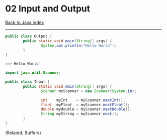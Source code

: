 # 02 Input and Output

[Back to Java index](..\index.md)

---

```java
public class Output {
		public static void main(String[] args) {
				System.out.println("Hello World");
		}
}

>>> Hello World
```

```java
import java.util.Scanner;

public class Input {
		public static void main(String[] args) {
				Scanner myScanner = new Scanner(System.in);

				int    myInt    = myScanner.nextInt();
				float  myFloat  = myScanner.nextFloat();
				double mydouble = myScanner.nextDouble();
				String myString = myScanner.next();
		}
}
```

(Related. Buffers)